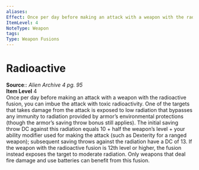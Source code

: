 ```yaml
---
aliases: 
Effect: Once per day before making an attack with a weapon with the radioactive fusion, you can imbue the attack with toxic radioactivity. One of the targets that takes damage from the attack is exposed to low radiation that bypasses any immunity to radiation provided by armor’s environmental protections (though the armor’s saving throw bonus still applies). The initial saving throw DC against this radiation equals 10 + half the weapon’s level + your ability modifier used for making the attack (such as Dexterity for a ranged weapon); subsequent saving throws against the radiation have a DC of 13. If the weapon with the radioactive fusion is 12th level or higher, the fusion instead exposes the target to moderate radiation. Only weapons that deal fire damage and use batteries can benefit from this fusion.
ItemLevel: 4
NoteType: Weapon
tags: 
Type: Weapon Fusions
---
```


# Radioactive

**Source**:: _Alien Archive 4 pg. 95_  
**Item Level** 4  
Once per day before making an attack with a weapon with the radioactive fusion, you can imbue the attack with toxic radioactivity. One of the targets that takes damage from the attack is exposed to low radiation that bypasses any immunity to radiation provided by armor’s environmental protections (though the armor’s saving throw bonus still applies). The initial saving throw DC against this radiation equals 10 + half the weapon’s level + your ability modifier used for making the attack (such as Dexterity for a ranged weapon); subsequent saving throws against the radiation have a DC of 13. If the weapon with the radioactive fusion is 12th level or higher, the fusion instead exposes the target to moderate radiation. Only weapons that deal fire damage and use batteries can benefit from this fusion.
